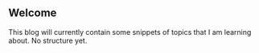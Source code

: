## Welcome

This blog will currently contain some snippets of topics that I am learning about. No structure yet.
